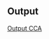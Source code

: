 ## Output

[Output CCA](https://github.com/user-attachments/assets/155ea599-cddc-427d-bb43-8c83ace6a65f)

